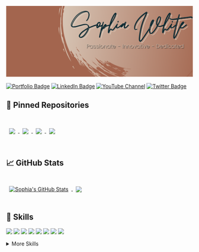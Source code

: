 ![Sophia's GitHub Banner](./assets/GitHubHeader.png)

[![Portfolio Badge](https://img.shields.io/badge/Portfolio-Check%20it%20Out!-lightgrey?style=for-the-badge&color=96837B&labelColor=3E4941)](https://www.sophiagwhite.com)
[![LinkedIn Badge](https://img.shields.io/badge/LinkedIn-Profile-informational?style=for-the-badge&logo=linkedin&logoColor=white&color=96837B&labelColor=124454)](https://www.linkedin.com/in/sophia-g-white/)
[![YouTube Channel](https://img.shields.io/badge/YouTube-Channel-gray?style=for-the-badge&logo=youtube&logoColor=white&color=96837B&labelColor=842A2A)](https://www.youtube.com/channel/UCGRRLKfNp8u-MVgklh-mgFw)
[![Twitter Badge](https://img.shields.io/badge/Twitter-Profile-informational?style=for-the-badge&logo=twitter&logoColor=white&color=96837B&labelColor=1A6075)](https://twitter.com/SophiaGrace_16)

## 📌 Pinned Repositories

<br>

<a href="https://github.com/SophiaGrace16/HouseofTrivia">
  <img align="center" style="margin:1rem 0.5rem" src="https://github-readme-stats.vercel.app/api/pin/?username=SophiaGrace16&repo=HouseofTrivia&title_color=ffffff&text_color=ffffff&icon_color=A2644C&bg_color=0B2932&hide=description" />
</a>

<a href="https://github.com/SophiaGrace16/TheDungeon">
  <img align="center" style="margin:0.5rem" src="https://github-readme-stats.vercel.app/api/pin/?username=SophiaGrace16&repo=TheDungeon&title_color=ffffff&text_color=ffffff&icon_color=A2644C&bg_color=0B2932&hide=description" />
</a>

<a href="https://github.com/SophiaGrace16/personal_website_frontend">
  <img align="center" style="margin:0.5rem" src="https://github-readme-stats.vercel.app/api/pin/?username=SophiaGrace16&repo=personal_website_frontend&title_color=ffffff&text_color=ffffff&icon_color=A2644C&bg_color=0B2932&hide=description" />
</a>

<a href="https://github.com/SophiaGrace16/js_project_frontend">
  <img align="center" style="margin:0.5rem" src="https://github-readme-stats.vercel.app/api/pin/?username=SophiaGrace16&repo=js_project_frontend&title_color=ffffff&text_color=ffffff&icon_color=A2644C&bg_color=0B2932&hide=description" />
</a>

<br>
<br>

## &#x1f4c8; GitHub Stats

<br>

<a href="https://github.com/SophiaGrace16">
  <img align="center" style="margin:0.5rem" src="https://github-readme-stats.vercel.app/api?username=SophiaGrace16&show_icons=true&line_height=27&count_private=true&title_color=ffffff&text_color=ffffff&icon_color=4AB097&bg_color=0B2932" alt="Sophia's GitHub Stats" />
</a>

<a href="https://github.com/SophiaGrace16">
  <img align="center" style="margin:0.5rem" src="https://github-readme-stats.vercel.app/api/top-langs/?username=SophiaGrace16&title_color=ffffff&text_color=ffffff&icon_color=A2644C&bg_color=0B2932&hide=less,css" />
</a>

<br>
<br>

## 💼 Skills

![](https://img.shields.io/badge/Code-Ruby-informational?style=for-the-badge&logo=ruby&logoColor=white&color=A2644C)
![](https://img.shields.io/badge/Code-Rails-informational?style=for-the-badge&logo=ruby-on-rails&logoColor=white&color=A2644C)
![](https://img.shields.io/badge/Code-JavaScript-informational?style=for-the-badge&logo=JavaScript&logoColor=white&color=A2644C)
![](https://img.shields.io/badge/Code-React-informational?style=for-the-badge&logo=react&logoColor=white&color=A2644C)
![](https://img.shields.io/badge/Code-Redux-informational?style=for-the-badge&logo=Redux&logoColor=white&color=A2644C)
![](https://img.shields.io/badge/Code-MySQL-informational?style=for-the-badge&logo=MySQL&logoColor=white&color=A2644C)
![](https://img.shields.io/badge/Code-Git-informational?style=for-the-badge&logo=Git&logoColor=white&color=A2644C)
![](https://img.shields.io/badge/Code-Sinatra-informational?style=for-the-badge&logoColor=white&color=A2644C)

<details>
<summary>More Skills</summary>
<br>

![](https://img.shields.io/badge/Style-HTML-informational?style=for-the-badge&logo=html5&logoColor=white&color=A2644C)
![](https://img.shields.io/badge/Style-CSS-informational?style=for-the-badge&logo=css3&logoColor=white&color=A2644C)
![](https://img.shields.io/badge/Style-Bootstrap-informational?style=for-the-badge&logo=Bootstrap&logoColor=white&color=A2644C)
![](https://img.shields.io/badge/Development-OOP-informational?style=for-the-badge&logo=oop&logoColor=white&color=A2644C)
![](https://img.shields.io/badge/Development-BDD-informational?style=for-the-badge&logo=bdd&logoColor=white&color=A2644C)
![](https://img.shields.io/badge/Development-TDD-informational?style=for-the-badge&logo=tdd&logoColor=white&color=A2644C)
![](https://img.shields.io/badge/Development-CRUD-informational?style=for-the-badge&logo=crud&logoColor=white&color=A2644C)
![](https://img.shields.io/badge/Development-MVC-informational?style=for-the-badge&logo=mvc&logoColor=white&color=A2644C)


<br>

![](https://img.shields.io/badge/Tools-Photoshop-informational?style=for-the-badge&logo=Adobe-Photoshop&logoColor=white&color=A2644C)
![](https://img.shields.io/badge/Tools-GitHub-informational?style=for-the-badge&logo=GitHub&logoColor=white&color=A2644C)
![](https://img.shields.io/badge/Tools-Microsoft-informational?style=for-the-badge&logo=microsoft&logoColor=white&color=A2644C)
![](https://img.shields.io/badge/Tools-Adobe-informational?style=for-the-badge&logo=Adobe&logoColor=white&color=A2644C)


</details>
